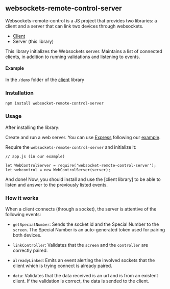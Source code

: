 ## websockets-remote-control-server

Websockets-remote-control is a JS project that provides two libraries: a client and a
server that can link two devices through websockets.

- [Client](https://github.com/Cambalab/websocket-remote-control-client)
- Server (this library)

This library initializes the Websockets server. Maintains a list of connected clients, in addition to running validations and listening to events. 

#### Example

In the `/demo` folder of the [client](https://github.com/Cambalab/websocket-remote-control-client) library

### Installation

`npm install websocket-remote-control-server`

### Usage

After installing the library:

Create and run a web server. You can use [Express](https://expressjs.com) following our 
[example](link-to-example).

Require the `websockets-remote-control-server` and initialize it:

```
// app.js (in our example)

let WebControlServer = require('websocket-remote-control-server');
let webcontrol = new WebControlServer(server);
```
And done! Now, you should install and use the [client library] to be able to listen and answer to the previously listed events.

### How it works

When a client connects (through a socket), the server is attentive of the following events:

- `getSpecialNumber`: Sends the socket id and the Special Number to the `screen`. The Special Number is an auto-generated token used for pairing both devices.

- `linkController`: Validates that the `screen` and the `controller` are correctly paired. 

- `alreadyLinked`: Emits an event alerting the involved sockets that the client which is trying connect is already paired.

- `data`: Validates that the data received is an url and is from an existent client. If the validation is correct, the data is sended to the client.
